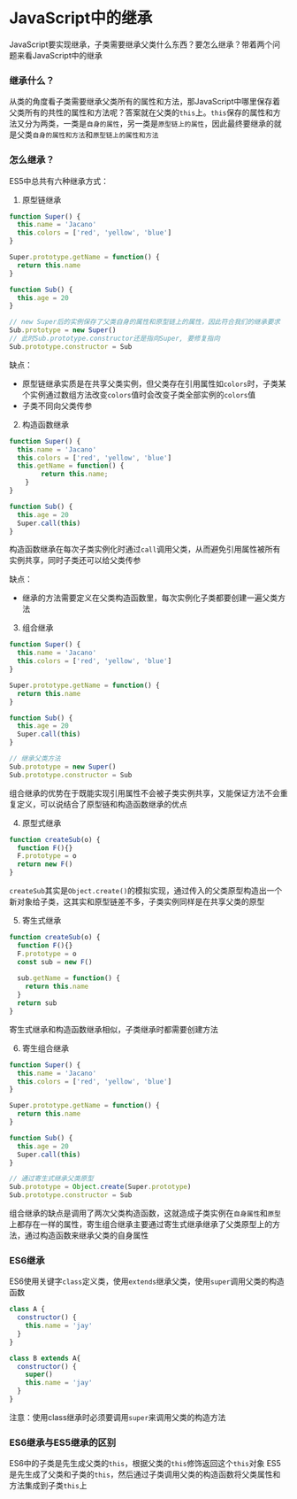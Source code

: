 # JavaScript中的继承

JavaScript要实现继承，子类需要继承父类什么东西？要怎么继承？带着两个问题来看JavaScript中的继承

### 继承什么？

从类的角度看子类需要继承父类所有的属性和方法，那JavaScript中哪里保存着父类所有的共性的属性和方法呢？答案就在父类的`this`上。`this`保存的属性和方法又分为两类，一类是`自身的属性`，另一类是`原型链上的属性`，因此最终要继承的就是父类`自身的属性和方法`和`原型链上的属性和方法`

### 怎么继承？

ES5中总共有六种继承方式：

1. 原型链继承

```js
function Super() {
  this.name = 'Jacano'
  this.colors = ['red', 'yellow', 'blue']
}

Super.prototype.getName = function() {
  return this.name
}

function Sub() {
  this.age = 20
}

// new Super后的实例保存了父类自身的属性和原型链上的属性，因此符合我们的继承要求
Sub.prototype = new Super()
// 此时Sub.prototype.constructor还是指向Super, 要修复指向
Sub.prototype.constructor = Sub
```

缺点：
- 原型链继承实质是在共享父类实例，但父类存在引用属性如`colors`时，子类某个实例通过数组方法改变`colors`值时会改变子类全部实例的`colors`值
- 子类不同向父类传参


2. 构造函数继承

```js
function Super() {
  this.name = 'Jacano'
  this.colors = ['red', 'yellow', 'blue']
  this.getName = function() {
		return this.name;
	}
}

function Sub() {
  this.age = 20
  Super.call(this)
}
```

构造函数继承在每次子类实例化时通过`call`调用父类，从而避免引用属性被所有实例共享，同时子类还可以给父类传参

缺点：
- 继承的方法需要定义在父类构造函数里，每次实例化子类都要创建一遍父类方法

3. 组合继承

```js
function Super() {
  this.name = 'Jacano'
  this.colors = ['red', 'yellow', 'blue']
}

Super.prototype.getName = function() {
  return this.name
}

function Sub() {
  this.age = 20
  Super.call(this)
}

// 继承父类方法
Sub.prototype = new Super()
Sub.prototype.constructor = Sub
```

组合继承的优势在于既能实现引用属性不会被子类实例共享，又能保证方法不会重复定义，可以说结合了原型链和构造函数继承的优点

4. 原型式继承

```js
function createSub(o) {
  function F(){}
  F.prototype = o
  return new F()
}
```

`createSub`其实是`Object.create()`的模拟实现，通过传入的父类原型构造出一个新对象给子类，这其实和原型链差不多，子类实例同样是在共享父类的原型


5. 寄生式继承

```js
function createSub(o) {
  function F(){}
  F.prototype = o
  const sub = new F()
  
  sub.getName = function() {
    return this.name
  }
  return sub
}
```

寄生式继承和构造函数继承相似，子类继承时都需要创建方法

6. 寄生组合继承

```js
function Super() {
  this.name = 'Jacano'
  this.colors = ['red', 'yellow', 'blue']
}

Super.prototype.getName = function() {
  return this.name
}

function Sub() {
  this.age = 20
  Super.call(this)
}

// 通过寄生式继承父类原型
Sub.prototype = Object.create(Super.prototype)
Sub.prototype.constructor = Sub
```

组合继承的缺点是调用了两次父类构造函数，这就造成子类实例在`自身属性`和`原型`上都存在一样的属性，寄生组合继承主要通过寄生式继承继承了父类原型上的方法，通过构造函数来继承父类的自身属性


### ES6继承

ES6使用关键字`class`定义类，使用`extends`继承父类，使用`super`调用父类的构造函数

```js
class A {
  constructor() {
    this.name = 'jay'
  }
}

class B extends A{
  constructor() {
    super()
    this.name = 'jay'
  }
}
```

注意：使用class继承时必须要调用`super`来调用父类的构造方法

### ES6继承与ES5继承的区别

ES6中的子类是先生成父类的`this`，根据父类的`this`修饰返回这个`this`对象
ES5是先生成了父类和子类的`this`，然后通过子类调用父类的构造函数将父类属性和方法集成到子类`this`上

